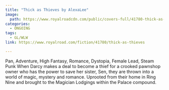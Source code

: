 ```yaml
---
title: "Thick as Thieves by AlexaLee"
image:
  path: https://www.royalroadcdn.com/public/covers-full/41780-thick-as-thieves.jpg
categories:
  - ONGOING
tags:
  - GL/WLW
link: https://www.royalroad.com/fiction/41780/thick-as-thieves

---
```

Pan, Adventure, High Fantasy, Romance, Dystopia, Female Lead, Steam Punk
When Darcy makes a deal to become a thief for a crooked pawnshop owner who has the power to save her sister, Sen, they are thrown into a world of magic, mystery and romance. Uprooted from their home in Ring Nine and brought to the Magician Lodgings within the Palace compound.


